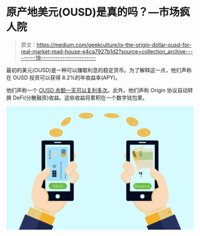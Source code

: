 # 原产地美元(OUSD)是真的吗？—市场疯人院

> 原文：<https://medium.com/geekculture/is-the-origin-dollar-ousd-for-real-market-mad-house-e4ca7927b1d2?source=collection_archive---------18----------------------->

最初的美元(OUSD)是一种可以赚取利息的稳定货币。为了解释这一点，他们声称在 OUSD 投资可以获得 8.2%的年收益率(APY)。

他们声称一个 [OUSD 余额一天可以复利多次](https://www.ousd.com/)。此外，他们声称 Origin 协议自动转换 DeFi(分散融资)收益。这些收益将累积在一个数字钱包里。

![](img/ab74349f698bf0617b90d51bb39bbaac.png)